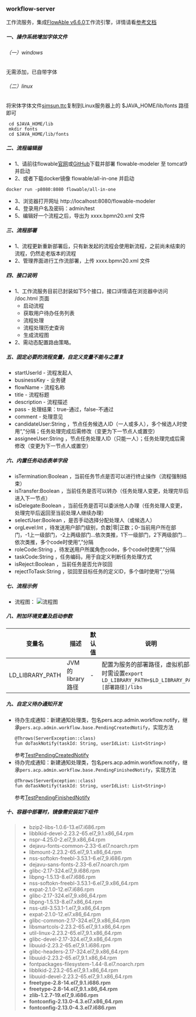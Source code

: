 ### workflow-server

工作流服务，集成[FlowAble v6.6.0](https://www.flowable.org)工作流引擎，详情请看[参考文档](https://www.flowable.org/docs/userguide/index.html)

##### 一、操作系统增加字体文件

###### （一）windows

无需添加，已自带字体

###### （二）linux

将宋体字体文件[simsun.ttc](fonts/simsun.ttc)复制到Linux服务器上的 $JAVA_HOME/lib/fonts 路径即可

```
 cd $JAVA_HOME/lib
 mkdir fonts
 cd $JAVA_HOME/lib/fonts
```

##### 二、流程编辑器

- 1、请前往flowable[官网](https://www.flowable.org)或[GitHub](https://github.com/flowable/flowable-engine/releases)下载并部署
  flowable-modeler 至 tomcat9 并启动
- 2、或者下载docker镜像 flowable/all-in-one 并启动

```
docker run -p8080:8080 flowable/all-in-one
```

- 3、浏览器打开网址 http://localhost:8080/flowable-modeler
- 4、登录用户名及密码：admin/test
- 5、编辑好一个流程之后，导出为 xxxx.bpmn20.xml 文件

##### 三、流程部署

- 1、流程更新重新部署后，只有新发起的流程会使用新流程，之前尚未结束的流程，仍然走老版本的流程
- 2、管理界面进行工作流部署，上传 xxxx.bpmn20.xml 文件

##### 四、接口说明

- 1、工作流服务目前已封装如下5个接口，接口详情请在浏览器中访问 /doc.html 页面
    - 启动流程
    - 获取用户待办任务列表
    - 流程处理
    - 流程处理历史查询
    - 生成流程图
- 2、需动态配置路由策略。

##### 五、固定必要的流程变量，自定义变量不能与之重复

- startUserId - 流程发起人
- businessKey - 业务键
- flowName - 流程名称
- title - 流程标题
- description - 流程描述
- pass - 处理结果：true-通过，false-不通过
- comment - 处理意见
- candidateUser:String ，节点任务候选人ID（一人或多人），多个候选人时使用“,”分隔；任务处理完成后需修改（变更为下一节点人或置空）
- assigneeUser:String ，节点任务处理人ID（只能一人）；任务处理完成后需修改（变更为下一节点人或置空）

##### 六、内置任务动态表单字段

- isTermination:Boolean ，当前任务节点是否可以进行终止操作（流程强制结束）
- isTransfer:Boolean ，当前任务是否可以转办（任务处理人变更，处理完毕后进入下一节点）
- isDelegate:Boolean ，当前任务是否可以委派他人办理（任务处理人变更，处理完毕后返回至当前处理人继续办理）
- selectUser:Boolean ，是否手动选择分配处理人（或候选人）
- orgLevel:Int ，待发送用户部门级别，负数|零|正数；0-当前用户所在部门，-1上一级部门，-2上两级部门...依次类推，1下一级部门，2下两级部门...依次类推，多个code时使用“,”分隔
- roleCode:String ，待发送用户所属角色code，多个code时使用“,”分隔
- taskCode:String ，任务编码，用于自定义判断任务处理方式
- isReject:Boolean ，当前任务是否允许驳回
- rejectToTask:String ，驳回至目标任务的定义ID，多个值时使用“,”分隔

##### 七、流程示例

- 流程图：
  ![流程图](../../doc/images/diagram.png)

##### 八、附加环境变量及启动参数

| 变量名             | 描述            | 默认值 | 说明                                                                            |
|-----------------|---------------|-----|-------------------------------------------------------------------------------|
| LD_LIBRARY_PATH | JVM的library路径 | -   | 配置为服务的部署路径，虚拟机部署时需设置```export LD_LIBRARY_PATH=$LD_LIBRARY_PATH:[部署路径]/libs``` |

##### 九、自定义待办通知开发

- 待办生成通知：新建通知处理类，包名pers.acp.admin.workflow.notify，继承```pers.acp.admin.workflow.base.PendingCreatedNotify```，实现方法
  ```
  @Throws(ServerException::class)
  fun doTaskNotify(taskId: String, userIdList: List<String>)
  ```
  参考[TestPendingCreatedNotify](src/main/kotlin/pers/acp/admin/workflow/notify/TestPendingCreatedNotify.kt)
- 待办完成通知：新建通知处理类，包名pers.acp.admin.workflow.notify，继承```pers.acp.admin.workflow.base.PendingFinishedNotify```，实现方法
  ```
  @Throws(ServerException::class)
  fun doTaskNotify(taskId: String, userIdList: List<String>)
  ```
  参考[TestPendingFinishedNotify](src/main/kotlin/pers/acp/admin/workflow/notify/TestPendingFinishedNotify.kt)

##### 十、容器中部署时，镜像需安装如下组件

> - bzip2-libs-1.0.6-13.el7.i686.rpm
> - libblkid-devel-2.23.2-65.el7_9.1.x86_64.rpm
> - nspr-4.25.0-2.el7_9.x86_64.rpm
> - dejavu-fonts-common-2.33-6.el7.noarch.rpm
> - libmount-2.23.2-65.el7_9.1.x86_64.rpm
> - nss-softokn-freebl-3.53.1-6.el7_9.i686.rpm
> - dejavu-sans-fonts-2.33-6.el7.noarch.rpm
> - glibc-2.17-324.el7_9.i686.rpm
> - libpng-1.5.13-8.el7.i686.rpm
> - nss-softokn-freebl-3.53.1-6.el7_9.x86_64.rpm
> - expat-2.1.0-12.el7.i686.rpm
> - glibc-2.17-324.el7_9.x86_64.rpm
> - libpng-1.5.13-8.el7.x86_64.rpm
> - nss-util-3.53.1-1.el7_9.x86_64.rpm
> - expat-2.1.0-12.el7.x86_64.rpm
> - glibc-common-2.17-324.el7_9.x86_64.rpm
> - libsmartcols-2.23.2-65.el7_9.1.x86_64.rpm
> - util-linux-2.23.2-65.el7_9.1.x86_64.rpm
> - glibc-devel-2.17-324.el7_9.x86_64.rpm
> - libuuid-2.23.2-65.el7_9.1.i686.rpm
> - glibc-headers-2.17-324.el7_9.x86_64.rpm
> - libuuid-2.23.2-65.el7_9.1.x86_64.rpm
> - fontpackages-filesystem-1.44-8.el7.noarch.rpm
> - libblkid-2.23.2-65.el7_9.1.x86_64.rpm
> - libuuid-devel-2.23.2-65.el7_9.1.x86_64.rpm
> - **freetype-2.8-14.el7_9.1.i686.rpm**
> - **freetype-2.8-14.el7_9.1.x86_64.rpm**
> - **zlib-1.2.7-19.el7_9.i686.rpm**
> - **fontconfig-2.13.0-4.3.el7.x86_64.rpm**
> - **fontconfig-2.13.0-4.3.el7.i686.rpm**